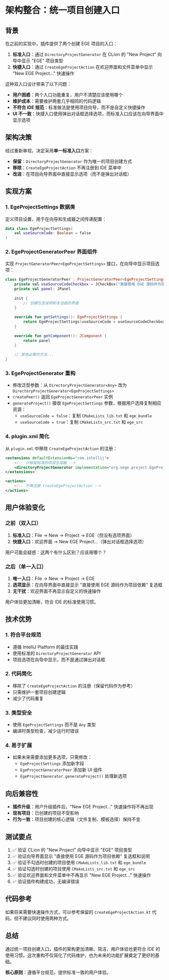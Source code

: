 # 架构整合：统一项目创建入口

## 背景

在之前的实现中，插件提供了两个创建 EGE 项目的入口：

1. **标准入口**：通过 `DirectoryProjectGenerator` 在 CLion 的 "New Project" 向导中显示 "EGE" 项目类型
2. **快捷入口**：通过 `CreateEgeProjectAction` 在欢迎界面和文件菜单中显示 "New EGE Project..." 快速操作

这种双入口设计带来了以下问题：

- **用户困惑**：两个入口功能重复，用户不清楚应该使用哪个
- **维护成本**：需要维护两套几乎相同的代码逻辑
- **不符合 IDE 规范**：标准做法是使用项目向导，而不是自定义快捷操作
- **UI 不一致**：快捷入口使用弹出对话框选择选项，而标准入口应该在向导界面中显示选项

## 架构决策

经过重新审视，决定采用**单一标准入口**方案：

- **保留**：`DirectoryProjectGenerator` 作为唯一的项目创建方式
- **移除**：`CreateEgeProjectAction` 不再注册到 IDE 菜单中
- **改进**：在项目向导界面中直接显示选项（而不是弹出对话框）

## 实现方案

### 1. EgeProjectSettings 数据类

定义项目设置，用于在向导和生成器之间传递配置：

```kotlin
data class EgeProjectSettings(
    val useSourceCode: Boolean = false
)
```

### 2. EgeProjectGeneratorPeer 界面组件

实现 `ProjectGeneratorPeer<EgeProjectSettings>` 接口，在向导中显示项目选项：

```kotlin
class EgeProjectGeneratorPeer : ProjectGeneratorPeer<EgeProjectSettings> {
    private val useSourceCodeCheckbox = JCheckBox("直接使用 EGE 源码作为项目依赖", false)
    private val panel: JPanel
    
    init {
        // 创建包含说明和复选框的界面
    }
    
    override fun getSettings(): EgeProjectSettings {
        return EgeProjectSettings(useSourceCode = useSourceCodeCheckbox.isSelected)
    }
    
    override fun getComponent(): JComponent {
        return panel
    }
    
    // 其他必需的方法...
}
```

### 3. EgeProjectGenerator 重构

- 修改泛型参数：从 `DirectoryProjectGenerator<Any>` 改为 `DirectoryProjectGenerator<EgeProjectSettings>`
- `createPeer()` 返回 `EgeProjectGeneratorPeer` 实例
- `generateProject()` 接收 `EgeProjectSettings` 参数，根据用户选择复制相应资源：
  - `useSourceCode = false`：复制 `CMakeLists_lib.txt` 和 `ege_bundle`
  - `useSourceCode = true`：复制 `CMakeLists_src.txt` 和 `ege_src`

### 4. plugin.xml 简化

从 `plugin.xml` 中移除 `CreateEgeProjectAction` 的注册：

```xml
<extensions defaultExtensionNs="com.intellij">
    <!-- 只保留标准的项目生成器 -->
    <directoryProjectGenerator implementation="org.xege.project.EgeProjectGenerator"/>
</extensions>

<actions>
    <!-- 不再注册 CreateEgeProjectAction -->
</actions>
```

## 用户体验变化

### 之前（双入口）

1. **标准入口**：File → New → Project → EGE（但没有选项界面）
2. **快捷入口**：欢迎界面 → New EGE Project...（弹出对话框选择选项）

用户可能会疑惑：这两个有什么区别？应该用哪个？

### 之后（单一入口）

1. **唯一入口**：File → New → Project → EGE
2. **选项显示**：在向导界面中直接显示 "直接使用 EGE 源码作为项目依赖" 复选框
3. **无干扰**：欢迎界面不再显示自定义的快速操作

用户体验更加清晰，符合 IDE 的标准使用习惯。

## 技术优势

### 1. 符合平台规范

- 遵循 IntelliJ Platform 的最佳实践
- 使用标准的 `DirectoryProjectGenerator` API
- 项目选项在向导中显示，而不是通过弹出对话框

### 2. 代码简化

- 移除了 `CreateEgeProjectAction` 的注册（保留代码作为参考）
- 只需维护一套项目创建逻辑
- 减少了代码重复

### 3. 类型安全

- 使用 `EgeProjectSettings` 而不是 `Any` 类型
- 编译时类型检查，减少运行时错误

### 4. 易于扩展

- 如果未来需要添加更多选项，只需修改：
  - `EgeProjectSettings` 添加新字段
  - `EgeProjectGeneratorPeer` 添加新 UI 组件
  - `EgeProjectGenerator.generateProject()` 处理新选项

## 向后兼容性

- **插件升级**：用户升级插件后，"New EGE Project..." 快速操作将不再出现
- **现有项目**：已创建的项目不受影响
- **行为一致**：项目创建的核心逻辑（文件复制、模板选择）保持不变

## 测试要点

1. ✅ 验证 CLion 的 "New Project" 向导中显示 "EGE" 项目类型
2. ✅ 验证向导界面显示 "直接使用 EGE 源码作为项目依赖" 复选框和说明
3. ✅ 验证不勾选时创建的项目使用 `CMakeLists_lib.txt` 和 `ege_bundle`
4. ✅ 验证勾选时创建的项目使用 `CMakeLists_src.txt` 和 `ege_src`
5. ✅ 验证欢迎界面和文件菜单中不再显示 "New EGE Project..." 快速操作
6. ✅ 验证插件构建成功，无编译错误

## 代码参考

如果将来需要快速操作方式，可以参考保留的 `CreateEgeProjectAction.kt` 代码，但不建议同时使用两种方式。

## 总结

通过统一项目创建入口，插件的架构更加清晰、简洁，用户体验也更符合 IDE 的使用习惯。这次重构不仅简化了代码维护，也为未来的功能扩展奠定了更好的基础。

**核心原则**：遵循平台规范，提供标准一致的用户体验。
